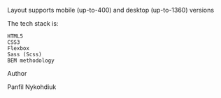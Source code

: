 Layout supports mobile (up-to-400) and desktop (up-to-1360) versions

The tech stack is:

    HTML5
    CSS3
    Flexbox
    Sass (Scss)
    BEM methodology

Author

Panfil Nykohdiuk